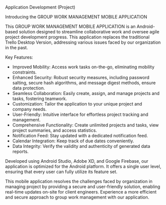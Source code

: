 
Application Development (Project)

Introducing the GROUP WORK MANAGEMENT MOBILE APPLICATION

This GROUP WORK MANAGEMENT MOBILE APPLICATION is an Android-based solution designed to streamline collaborative work and oversee agile project development progress. This application replaces the traditional Trello Desktop Version, addressing various issues faced by our organization in the past.

Key Features:
- Improved Mobility: Access work tasks on-the-go, eliminating mobility constraints.
- Enhanced Security: Robust security measures, including password salting, secure hash algorithms, and message digest methods, ensure data protection.
- Seamless Collaboration: Easily create, assign, and manage projects and tasks, fostering teamwork.
- Customization: Tailor the application to your unique project and company needs.
- User-Friendly: Intuitive interface for effortless project tracking and management.
- Comprehensive Functionality: Create unlimited projects and tasks, view project summaries, and access statistics.
- Notification Feed: Stay updated with a dedicated notification feed.
- Calendar Integration: Keep track of due dates conveniently.
- Data Integrity: Verify the validity and authenticity of generated data reports.

Developed using Android Studio, Adobe XD, and Google Firebase, our application is optimized for the Android platform. It offers a single user level, ensuring that every user can fully utilize its feature set.

This mobile application resolves the challenges faced by organization in managing project by providing a secure and user-friendly solution, enabling real-time updates on-site for client engineers. Experience a more efficient and secure approach to group work management with our application.
